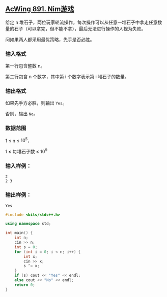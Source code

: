 ## [AcWing 891. Nim游戏](https://www.acwing.com/problem/content/description/893/)

给定 n 堆石子，两位玩家轮流操作，每次操作可以从任意一堆石子中拿走任意数量的石子（可以拿完，但不能不拿），最后无法进行操作的人视为失败。

问如果两人都采用最优策略，先手是否必胜。

### **输入格式**

第一行包含整数 n。

第二行包含 n 个数字，其中第 i 个数字表示第 i 堆石子的数量。

### **输出格式**

如果先手方必胜，则输出 `Yes`。

否则，输出 `No`。

### **数据范围**

1 ≤ n ≤ $10^5$，

1 ≤ 每堆石子数 ≤ $10^9$

### **输入样例：**

```
2
2 3
```

### **输出样例：**

```
Yes
```
```cpp
#include <bits/stdc++.h>

using namespace std;

int main() {
    int n;
    cin >> n;
    int s = 0;
    for (int i = 0; i < n; i++) {
        int x;
        cin >> x;
        s ^= x;
    }
    if (s) cout << "Yes" << endl;
    else cout << "No" << endl;
    return 0;
}
```